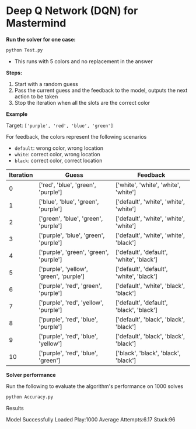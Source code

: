 # Deep Q Network (DQN) for Mastermind

**Run the solver for one case:**

```bash
python Test.py
```

- This runs with 5 colors and no replacement in the answer

**Steps:**

1. Start with a random guess
3. Pass the current guess and the feedback to the model, outputs the next action to be taken
4. Stop the iteration when all the slots are the correct color

**Example**

Target: `['purple', 'red', 'blue', 'green']`

For feedback, the colors represent the following scenarios

- `default`: wrong color, wrong location
- `white`: correct color, wrong location
- `black`: correct color, correct location

| Iteration | Guess                                   | Feedback                                 |
| --------- | --------------------------------------- | ---------------------------------------- |
| 0         | ['red', 'blue', 'green', 'purple']      | ['white', 'white', 'white', 'white']     |
| 1         | ['blue', 'blue', 'green', 'purple']     | ['default', 'white', 'white', 'white']   |
| 2         | ['green', 'blue', 'green', 'purple']    | ['default', 'white', 'white', 'white']   |
| 3         | ['purple', 'blue', 'green', 'purple']   | ['default', 'white', 'white', 'black']   |
| 4         | ['purple', 'green', 'green', 'purple']  | ['default', 'default', 'white', 'black'] |
| 5         | ['purple', 'yellow', 'green', 'purple'] | ['default', 'default', 'white', 'black'] |
| 6         | ['purple', 'red', 'green', 'purple']    | ['default', 'white', 'black', 'black']   |
| 7         | ['purple', 'red', 'yellow', 'purple']   | ['default', 'default', 'black', 'black'] |
| 8         | ['purple', 'red', 'blue', 'purple']     | ['default', 'black', 'black', 'black']   |
| 9         | ['purple', 'red', 'blue', 'yellow']     | ['default', 'black', 'black', 'black']   |
| 10        | ['purple', 'red', 'blue', 'green']      | ['black', 'black', 'black', 'black']     |

**Solver performance**

Run the following to evaluate the algorithm's performance on 1000 solves

```bash
python Accuracy.py
```

Results

Model Successfully Loaded
Play:1000 Average Attempts:6.17 Stuck:96

